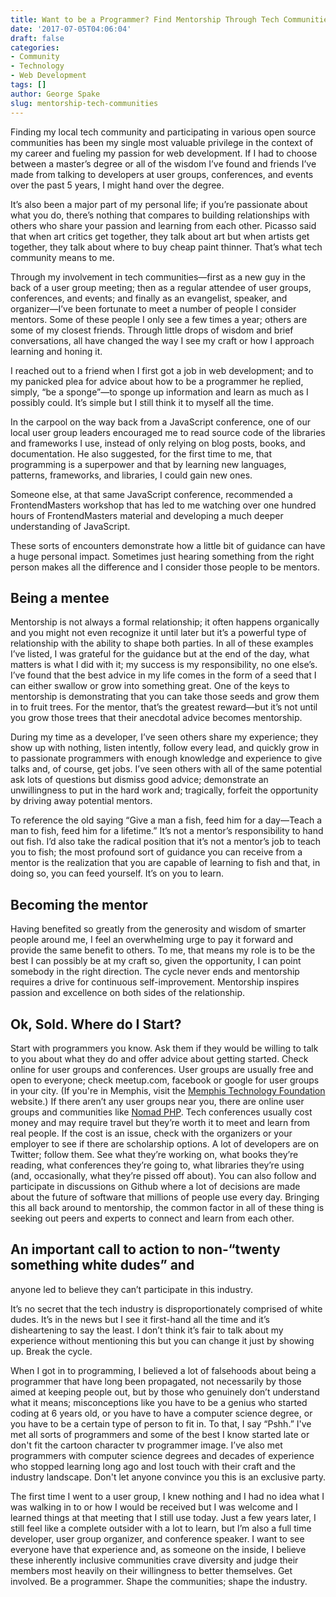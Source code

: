 ```yaml
---
title: Want to be a Programmer? Find Mentorship Through Tech Communities.
date: '2017-07-05T04:06:04'
draft: false
categories:
- Community
- Technology
- Web Development
tags: []
author: George Spake
slug: mentorship-tech-communities
---
```


Finding my local tech community and participating in various open source
communities has been my single most valuable privilege in the context of my
career  and fueling my passion for web development. If I had to choose between
a master’s degree or all of the wisdom I’ve found and friends I’ve made from
talking to developers at user groups, conferences, and events over the past 5
years, I might hand over the degree.
<!--more-->
It’s also been a major part of my
personal life; if you’re passionate about what you do, there’s nothing that
compares to building relationships with others who share your passion and
learning from each other. Picasso said that when art critics get together,
they talk about art but when artists get together, they talk about where to
buy cheap paint thinner. That’s what tech community means to me.

Through my involvement in tech communities—first as a new guy in the back of a
user group meeting; then as a regular attendee of user groups, conferences,
and events; and finally as an evangelist, speaker, and organizer—I’ve been
fortunate to meet a number of people I consider mentors. Some of these people
I only see a few times a year; others are some of my closest friends. Through
little drops of wisdom and brief conversations, all have changed the way I see
my craft or how I approach learning and honing it.

I reached out to a friend when I first got a job in web development; and to my
panicked plea for advice about how to be a programmer he replied, simply, “be
a sponge”—to sponge up information and learn as much as I possibly could. It’s
simple but I still think it to myself all the time.

In the carpool on the way back from a JavaScript conference, one of our local
user group leaders encouraged me to read source code of the libraries and
frameworks I use, instead of only relying on blog posts, books, and
documentation. He also suggested, for the first time to me, that programming
is a superpower and that by learning new languages, patterns, frameworks, and
libraries, I could gain new ones.

Someone else, at that same JavaScript conference, recommended a
FrontendMasters workshop that has led to me watching over one hundred hours of
FrontendMasters material and developing a much deeper understanding of
JavaScript.

These sorts of encounters demonstrate how a little bit of guidance can have a
huge personal impact. Sometimes just hearing something from the right person
makes all the difference and I consider those people to be mentors.

## Being a mentee

Mentorship is not always a formal relationship; it often happens organically
and you might not even recognize it until later but it’s a powerful type of
relationship with the ability to shape both parties.  In all of these examples
I’ve listed, I was grateful for the guidance but at the end of the day, what
matters is what I did with it; my success is my responsibility, no one else’s.
I’ve found that the best advice in my life comes in the form of a seed that I
can either swallow or grow into something great. One of the keys to mentorship
is demonstrating that you can take those seeds and grow them in to fruit
trees. For the mentor, that’s the greatest reward—but it’s not until you grow
those trees that their anecdotal advice becomes mentorship.

During my time as a developer, I’ve seen others share my experience; they show
up with nothing, listen intently, follow every lead, and quickly grow in to
passionate programmers with enough knowledge and experience to give talks and,
of course, get jobs. I’ve seen others with all of the same potential ask lots
of questions but dismiss good advice; demonstrate an unwillingness to put in
the hard work and; tragically, forfeit the opportunity by driving away
potential mentors.

To reference the old saying “Give a man a fish, feed him for a day—Teach a man
to fish, feed him for a lifetime.” It’s not a mentor’s responsibility to hand
out fish. I’d also take the radical position that it’s not a mentor’s job to
teach you to fish; the most profound sort of guidance you can receive from a
mentor is the realization that you are capable of learning to fish and that,
in doing so, you can feed yourself. It’s on you to learn.

## Becoming the mentor

Having benefited so greatly from the generosity and wisdom of smarter people
around me, I feel an overwhelming urge to pay it forward and provide the same
benefit to others. To me, that means my role is to be the best I can possibly
be at my craft so, given the opportunity, I can point somebody in the right
direction. The cycle never ends and mentorship requires a drive for continuous
self-improvement. Mentorship inspires passion and excellence on both sides of
the relationship.

## Ok, Sold. Where do I Start?

Start with programmers you know. Ask them if they would be willing to talk to
you about what they do and offer advice about getting started. Check online
for user groups and conferences. User groups are usually free and open to
everyone; check meetup.com, facebook or google for user groups in your city.
(If you're in Memphis, visit the [Memphis Technology
Foundation](http://www.memphistechnology.org/) website.) If there aren’t any
user groups near you, there are online user groups and communities like [Nomad
PHP](https://nomadphp.com/). Tech conferences usually cost money and may
require travel but they’re worth it to meet and learn from real people. If the
cost is an issue, check with the organizers or your employer to see if there
are scholarship options. A lot of developers are on Twitter; follow them. See
what they’re working on, what books they’re reading, what conferences they’re
going to, what libraries they’re using (and, occasionally, what they’re pissed
off about). You can also follow and participate in discussions on Github where
a lot of decisions are made about the future of software that millions of
people use every day. Bringing this all back around to mentorship, the common
factor in all of these thing is seeking out peers and experts to connect and
learn from each other.

## An important call to action to non-“twenty something white dudes” and
anyone led to believe they can’t participate in this industry.

It’s no secret that the tech industry is disproportionately comprised of white
dudes. It’s in the news but I see it first-hand all the time and it’s
disheartening to say the least. I don’t think it’s fair to talk about my
experience without mentioning this but you can change it just by showing up.
Break the cycle.

When I got in to programming, I believed a lot of falsehoods about being a
programmer that have long been propagated, not necessarily by those aimed at
keeping people out, but by those who genuinely don’t understand what it means;
misconceptions like you have to be a genius who started coding at 6 years old,
or you have to have a computer science degree, or you have to be a certain
type of person to fit in. To that, I say “Pshh.” I've met all sorts of
programmers and some of the best I know started late or don't fit the cartoon
character tv programmer image. I’ve also met programmers with computer science
degrees and decades of experience who stopped learning long ago and lost touch
with their craft and the industry landscape. Don't let anyone convince you
this is an exclusive party.

The first time I went to a user group, I knew nothing and I had no idea what I
was walking in to or how I would be received but I was welcome and I learned
things at that meeting that I still use today. Just a few years later, I still
feel like a complete outsider with a lot to learn, but I’m also a full time
developer, user group organizer, and conference speaker. I want to see
everyone have that experience and, as someone on the inside, I believe these
inherently inclusive communities crave diversity and judge their members most
heavily on their willingness to better themselves. Get involved. Be a
programmer. Shape the communities; shape the industry.
